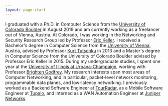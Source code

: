 ```yaml
---
layout: page-start
---
```


I graduated with a Ph.D. in Computer Science from the [University of Colorado Boulder](http://www.colorado.edu) in August 2019 and am currently working as a freelancer out of Vienna, Austria. At Colorado, I was working in the Networking and Security Research Group led by Professor [Eric Keller](https://eric-keller.github.io/). I received a Bachelor's degree in Computer Science from the [University of Vienna](http://www.univie.ac.at), Austria, advised by Professor [Kurt Tutschku](https://scholar.google.com/citations?user=aXFXhGsAAAAJ&hl=en) in 2013 and a Master's degree in Computer Science from the University of Colorado Boulder advised by Professor Eric Keller in 2015. During my undergraduate studies, I spent one year at the [University of Illinois at Urbana-Champaign](http://www.illinois.edu), working with Professor [Brighten Godfrey](http://pbg.cs.illinois.edu). My research interests span most areas of Computer Networking, and in particular, packet-level network monitoring, programmable data planes, and low-latency networking. I previously worked as a Backend Software Engineer at [TourRadar](http://www.tourradar.com), as a Mobile Software Engineer at [Tupalo](http://www.tupalo.com), and interned as a WAN Automation Engineer at [Juniper Networks](http://www.juniper.net).
